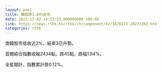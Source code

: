 ```yaml
---
layout: post
title: 韓股跌1.84%收市
date: 2022-12-02 14:53:53.000000000 +08:00
link: https://news.rthk.hk/rthk/ch/component/k2/1678173-20221202.htm
categories: rthk
---
```


南韓股市低收近2%，結束3日升勢。

首爾綜合指數收報2434點，跌45點，跌幅1.84%。 

全星期計，指數累計跌0.12%。
